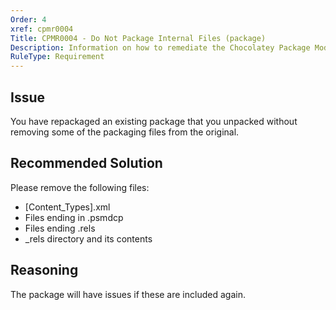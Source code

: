 ```yaml
---
Order: 4
xref: cpmr0004
Title: CPMR0004 - Do Not Package Internal Files (package)
Description: Information on how to remediate the Chocolatey Package Moderation Rule 0004
RuleType: Requirement
---
```


## Issue

You have repackaged an existing package that you unpacked without removing some of the packaging files from the original.

## Recommended Solution

Please remove the following files:

* [Content_Types].xml
* Files ending in .psmdcp
* Files ending .rels
* _rels directory and its contents

## Reasoning

The package will have issues if these are included again.
